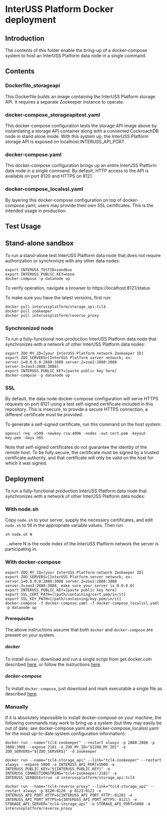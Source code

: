 # InterUSS Platform Docker deployment

## Introduction

The contents of this folder enable the bring-up of a docker-compose system to
host an InterUSS Platform data node in a single command.

## Contents

### Dockerfile_storageapi

This Dockerfile builds an image containing the InterUSS Platform storage API. It
requires a separate Zookeeper instance to operate.

### docker-compose_storageapitest.yaml

This docker-compose configuration tests the storage API image above by
instantiating a storage API container along with a connected CockroachDB node in
stand alone mode. With this system up, the InterUSS Platform storage API is
exposed on localhost:INTERUSS_API_PORT.

### docker-compose.yaml

This docker-compose configuration brings up an entire InterUSS Platform data
node in a single command.  By default, HTTP access to the API is available on
port 8120 and HTTPS on 8121.

### docker-compose_localssl.yaml

By layering this docker-compose configuration on top of docker-compose.yaml,
users may provide their own SSL certificates. This is the intended usage in
production.

## Test Usage

## Stand-alone sandbox
To run a stand-alone test InterUSS Platform data node that does not require
authorization or synchronize with any other data nodes:

```shell
export INTERUSS_TESTID=sandbox
export INTERUSS_PUBLIC_KEY=none
docker-compose -p datanode up
```

To verify operation, navigate a browser to https://localhost:8121/status

To make sure you have the latest versions, first run:

```shell
docker pull interussplatform/storage_api:tcl4
docker pull zookeeper
docker pull interussplatform/reverse_proxy
```

### Synchronized node

To run a fully-functional non-production InterUSS Platform data node that
synchronizes with a network of other InterUSS Platform data nodes:

```shell
export ZOO_MY_ID=[your InterUSS Platform network Zookeeper ID]
export ZOO_SERVERS=[InterUSS Platform server network; ex: server.1=0.0.0.0:2888:3888 server.2=zoo2:2888:3888 server.3=zoo3:2888:3888]
export INTERUSS_PUBLIC_KEY=[paste public key here]
docker-compose -p datanode up
```

### SSL

By default, the data node docker-compose configuration will serve HTTPS
requests on port 8121 using a test self-signed certificate included in this
repository. This is insecure, to provide a secure HTTPS connection,
a different certificate must be provided.

To generate a self-signed certificate, run this command on the host system:

```shell
openssl req -x509 -newkey rsa:4096 -nodes -out cert.pem -keyout key.pem -days 365
```

Note that self-signed certificates do not guarantee the identity of the remote
host. To be fully secure, the certificate must be signed by a trusted
certificate authority, and that certificate will only be valid on the host for
which it was signed.

## Deployment

To run a fully-functional production InterUSS Platform data node that
synchronizes with a network of other InterUSS Platform data nodes:

### With node.sh
Copy `node.sh` to your server, supply the necessary certificates, and edit
`node.sh` to fill in the appropriate variable values.  Then run

```shell
sh node.sh N
```

...where N is the node index of the InterUSS Platform network the server is
participating in.

### With docker-compose
```shell
export ZOO_MY_ID=[your InterUSS Platform network Zookeeper ID]
export ZOO_SERVERS=[InterUSS Platform server network; ex: server.1=0.0.0.0:2888:3888 server.2=zoo2:2888:3888 server.3=zoo3:2888:3888, make sure your server is 0.0.0.0]
export INTERUSS_PUBLIC_KEY=[paste public key here]
export SSL_CERT_PATH=[/path/containing/cert.pem/in/it]
export SSL_KEY_PATH=[/path/containing/key.pem/in/it]
docker-compose -f docker-compose.yaml -f docker-compose_localssl.yaml -p datanode up
```

#### Prerequisites
The above instructions assume that both `docker` and `docker-compose` are present on your system.

##### docker
To install `docker`, download and run a single script from get.docker.com described
[here](https://github.com/docker/docker-install#usage), or follow the instructions
[here](https://docs.docker.com/install/).

##### docker-compose
To install `docker-compose`, just download and mark
executable a single file as described
[here](https://docs.docker.com/compose/install/#install-compose).

### Manually
If it is absolutely impossible to install docker-compose on your machine, the
following commands may work to bring up a system (but they may easily be out
of date; see docker-compose.yaml and docker-compose_localssl.yaml for the most
up-to-date system configuration information):

```shell
docker run --name="tcl4-zookeeper" --restart always -p 2888:2888 -p 3888:3888 --expose 2181 -e ZOO_MY_ID="${ZOO_MY_ID}" -e ZOO_SERVERS="${ZOO_SERVERS}" -d zookeeper

docker run --name="tcl4-storage_api" --link="tcl4-zookeeper" --restart always --expose 5000 -e INTERUSS_API_PORT=5000 -e INTERUSS_PUBLIC_KEY="${INTERUSS_PUBLIC_KEY}" -e INTERUSS_CONNECTIONSTRING="tcl4-zookeeper:2181" -e INTERUSS_VERBOSE=true -d interussplatform/storage_api:tcl4

docker run --name="tcl4-reverse_proxy" --link="tcl4-storage_api" --restart always -p 8120:8120 -p 8121:8121 -e INTERUSS_API_PORT_HTTP=${INTERUSS_API_PORT_HTTP:-8120} -e INTERUSS_API_PORT_HTTPS=${INTERUSS_API_PORT_HTTPS:-8121} -e STORAGE_API_SERVER="tcl4-storage_api" -e STORAGE_API_PORT=5000 -d interussplatform/reverse_proxy
```
